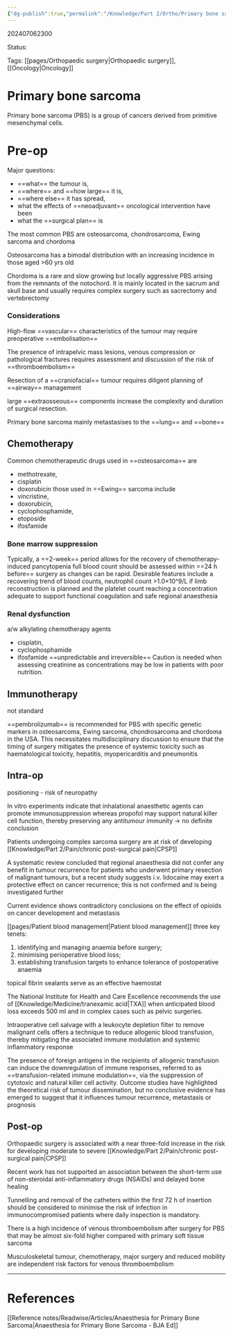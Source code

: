 ```yaml
---
{"dg-publish":true,"permalink":"/Knowledge/Part 2/Ortho/Primary bone sarcoma/"}
---
```



202407062300

Status: 

Tags: [[pages/Orthopaedic surgery\|Orthopaedic surgery]], [[Oncology\|Oncology]]

# Primary bone sarcoma
Primary bone sarcoma (PBS) is a group of cancers derived from primitive mesenchymal cells.

# Pre-op
Major questions:
- ==what== the tumour is,
- ==where== and ==how large== it is,
- ==where else== it has spread,
- what the effects of ==neoadjuvant== oncological intervention have been
- what the ==surgical plan== is

The most common PBS are osteosarcoma, chondrosarcoma, Ewing sarcoma and chordoma

Osteosarcoma has a bimodal distribution with an increasing incidence in those aged >60 yrs old

Chordoma is a rare and slow growing but locally aggressive PBS arising from the remnants of the notochord. It is mainly located in the sacrum and skull base and usually requires complex surgery such as sacrectomy and vertebrectomy

### Considerations
High-flow ==vascular== characteristics of the tumour may require preoperative ==embolisation==

The presence of intrapelvic mass lesions, venous compression or pathological fractures requires assessment and discussion of the risk of ==thromboembolism==

Resection of a ==craniofacial== tumour requires diligent planning of ==airway== management

large ==extraosseous== components increase the complexity and duration of surgical resection.

Primary bone sarcoma mainly metastasises to the ==lung== and ==bone==

## Chemotherapy
Common chemotherapeutic drugs used in ==osteosarcoma== are 
- methotrexate,
- cisplatin
- doxorubicin
those used in ==Ewing== sarcoma include 
- vincristine,
- doxorubicin,
- cyclophosphamide,
- etoposide
- ifosfamide
### Bone marrow suppression
Typically, a ==2-week== period allows for the recovery of chemotherapy-induced pancytopenia
full blood count should be assessed within ==24 h before== surgery as changes can be rapid. 
Desirable features include a recovering trend of blood counts, neutrophil count >1.0×10^9/L if limb reconstruction is planned and the platelet count reaching a concentration adequate to support functional coagulation and safe regional anaesthesia
### Renal dysfunction
a/w alkylating chemotherapy agents
- cisplatin,
- cyclophosphamide
- ifosfamide
==unpredictable and irreversible==
Caution is needed when assessing creatinine as concentrations may be low in patients with poor nutrition.

## Immunotherapy
not standard

==pembrolizumab== is recommended for PBS with specific genetic markers in osteosarcoma, Ewing sarcoma, chondrosarcoma and chordoma in the USA. This necessitates multidisciplinary discussion to ensure that the timing of surgery mitigates the presence of systemic toxicity such as haematological toxicity, hepatitis, myopericarditis and pneumonitis

## Intra-op
positioning - risk of neuropathy

In vitro experiments indicate that inhalational anaesthetic agents can promote immunosuppression whereas propofol may support natural killer cell function, thereby preserving any antitumour immunity
→ no definite conclusion

Patients undergoing complex sarcoma surgery are at risk of developing [[Knowledge/Part 2/Pain/chronic post-surgical pain\|CPSP]]

A systematic review concluded that regional anaesthesia did not confer any benefit in tumour recurrence for patients who underwent primary resection of malignant tumours, but a recent study suggests i.v. lidocaine may exert a protective effect on cancer recurrence; this is not confirmed and is being investigated further

Current evidence shows contradictory conclusions on the effect of opioids on cancer development and metastasis

[[pages/Patient blood management\|Patient blood management]]
three key tenets:
1. identifying and managing anaemia before surgery;
2. minimising perioperative blood loss;
3. establishing transfusion targets to enhance tolerance of postoperative anaemia

topical fibrin sealants serve as an effective haemostat

The National Institute for Health and Care Excellence recommends the use of [[Knowledge/Medicine/tranexamic acid\|TXA]] when anticipated blood loss exceeds 500 ml and in complex cases such as pelvic surgeries.

Intraoperative cell salvage with a leukocyte depletion filter to remove malignant cells offers a technique to reduce allogenic blood transfusion, thereby mitigating the associated immune modulation and systemic inflammatory response

The presence of foreign antigens in the recipients of allogenic transfusion can induce the downregulation of immune responses, referred to as ==transfusion-related immune modulation==, via the suppression of cytotoxic and natural killer cell activity. Outcome studies have highlighted the theoretical risk of tumour dissemination, but no conclusive evidence has emerged to suggest that it influences tumour recurrence, metastasis or prognosis

## Post-op
Orthopaedic surgery is associated with a near three-fold increase in the risk for developing moderate to severe [[Knowledge/Part 2/Pain/chronic post-surgical pain\|CPSP]]

Recent work has not supported an association between the short-term use of non-steroidal anti-inflammatory drugs (NSAIDs) and delayed bone healing

Tunnelling and removal of the catheters within the first 72 h of insertion should be considered to minimise the risk of infection in immunocompromised patients where daily inspection is mandatory.

There is a high incidence of venous thromboembolism after surgery for PBS that may be almost six-fold higher compared with primary soft tissue sarcoma

Musculoskeletal tumour, chemotherapy, major surgery and reduced mobility are independent risk factors for venous thromboembolism

___
# References
[[Reference notes/Readwise/Articles/Anaesthesia for Primary Bone Sarcoma\|Anaesthesia for Primary Bone Sarcoma - BJA Ed]]